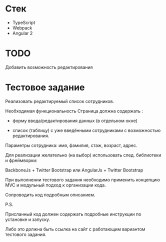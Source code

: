 
# Стек

* TypeScript
* Webpack
* Angular 2


# TODO
Добавить возможность редактирования


# Тестовое задание


Реализовать редактируемый список сотрудников.

Необходимая функциональность Страница должна содержать :

* форму ввода/редактирования данных (в отдельном окне)

* список (таблицу) с уже введёнными сотрудниками с возможностью редактирования.

Параметры сотрудника: имя, фамилия, стаж, возраст, адрес.

Для реализации желательно (на выбор) использовать след. библиотеки и фреймворки:

BackboneJs + Twitter Bootstrap или AngularJs + Twitter Bootstrap

При выполнении тестового задания необходимо применить концепцию MVC и модульный подход к организации кода.

Сопроводить код подробным описанием.

P.S.

Присланный код должен содержать подробные инструкции по установке и запуску.

Либо это должна быть ссылка на сайт с работающим вариантом тестового задания. 
